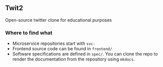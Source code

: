 ## Twit2
Open-source twitter clone for educational purposes

### Where to find what

 - Microservice repositories start with `svc-`
 - Frontend source code can be found in `frontend/`
 - Software specifications are defined in `spec/`. You can clone the repo to render the documentation from the repository using `mkdocs`.

